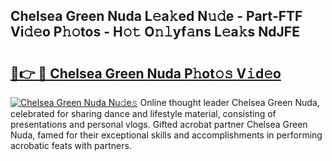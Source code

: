 ## Chelsea Green Nuda L𝚎a𝚔ed N𝚞𝚍e - Part-FTF Vi𝚍𝚎o P𝚑𝚘tos - H𝚘𝚝 O𝚗𝚕yf𝚊ns L𝚎a𝚔s NdJFE

# <h2><a href="http://kf0bvu.oniu.top/?m=Chelsea+Green+Nuda">🔗👉 🔴 Chelsea Green Nuda P𝚑ot𝚘𝚜 V𝚒d𝚎o</a></h2>

[![Chelsea Green Nuda Nu𝚍e𝚜](https://i.imgur.com/0qMVB7G.gif)](http://kf0bvu.oniu.top/?m=Chelsea+Green+Nuda)
Online thought leader Chelsea Green Nuda, celebrated for sharing dance and lifestyle material, consisting of presentations and personal vlogs. Gifted acrobat partner Chelsea Green Nuda, famed for their exceptional skills and accomplishments in performing acrobatic feats with partners.  
